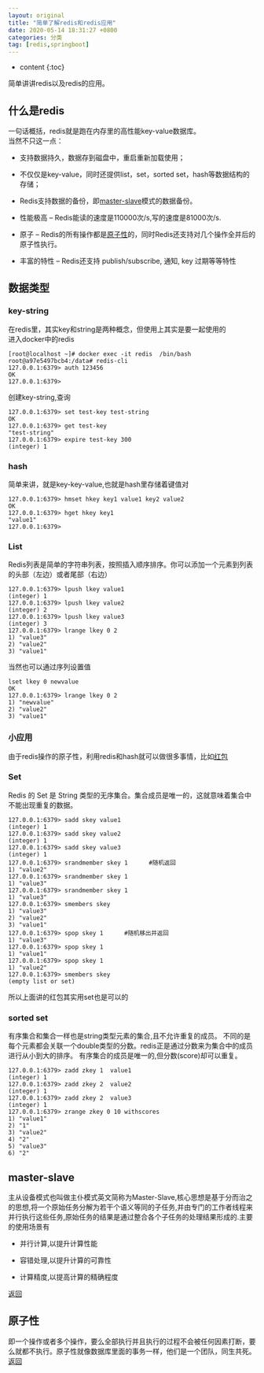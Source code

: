 ```yaml
---
layout: original
title: "简单了解redis和redis应用"
date: 2020-05-14 18:31:27 +0800 
categories: 分类
tag: [redis,springboot]
---
```

* content
{:toc}

简单讲讲redis以及redis的应用。

<!-- more -->
<!-- TOC -->
## 什么是redis 
一句话概括，redis就是跑在内存里的高性能key-value数据库。  
当然不只这一点：
* 支持数据持久，数据存到磁盘中，重启重新加载使用； 
- 不仅仅是key-value，同时还提供list，set，sorted set，hash等数据结构的存储； 
* Redis支持数据的备份，即[master-slave](#master-slave)模式的数据备份。 
- 性能极高 – Redis能读的速度是110000次/s,写的速度是81000次/s.  
* 原子 – Redis的所有操作都是[原子性](#原子性)的，同时Redis还支持对几个操作全并后的原子性执行。 
- 丰富的特性 – Redis还支持 publish/subscribe, 通知, key 过期等等特性


## 数据类型 
### key-string 
在redis里，其实key和string是两种概念，但使用上其实是要一起使用的  
进入docker中的redis    
``` shell
[root@localhost ~]# docker exec -it redis  /bin/bash
root@a97e5497bcb4:/data# redis-cli
127.0.0.1:6379> auth 123456
OK
127.0.0.1:6379> 
```  
创建key-string,查询  
``` shell
127.0.0.1:6379> set test-key test-string
OK
127.0.0.1:6379> get test-key 
"test-string"
127.0.0.1:6379> expire test-key 300
(integer) 1 
```  

### hash
简单来讲，就是key-key-value,也就是hash里存储着键值对   
``` shell
127.0.0.1:6379> hmset hkey key1 value1 key2 value2
OK
127.0.0.1:6379> hget hkey key1
"value1"
127.0.0.1:6379> 
```  

### List 
Redis列表是简单的字符串列表，按照插入顺序排序。你可以添加一个元素到列表的头部（左边）或者尾部（右边） 
``` shell
127.0.0.1:6379> lpush lkey value1
(integer) 1
127.0.0.1:6379> lpush lkey value2
(integer) 2
127.0.0.1:6379> lpush lkey value3
(integer) 3
127.0.0.1:6379> lrange lkey 0 2
1) "value3"
2) "value2"
3) "value1"
``` 
当然也可以通过序列设置值
```shell
lset lkey 0 newvalue
OK
127.0.0.1:6379> lrange lkey 0 2
1) "newvalue"
2) "value2"
3) "value1"
``` 

### 小应用
由于redis操作的原子性，利用redis和hash就可以做很多事情，比如[红包](../../../../2018/07/30/redis-red-packet/)


### Set 
Redis 的 Set 是 String 类型的无序集合。集合成员是唯一的，这就意味着集合中不能出现重复的数据。 
``` shell
127.0.0.1:6379> sadd skey value1 
(integer) 1
127.0.0.1:6379> sadd skey value2
(integer) 1
127.0.0.1:6379> sadd skey value3
(integer) 1
127.0.0.1:6379> srandmember skey 1      #随机返回
1) "value2"
127.0.0.1:6379> srandmember skey 1
1) "value3"
127.0.0.1:6379> srandmember skey 1
1) "value3"
127.0.0.1:6379> smembers skey
1) "value3"
2) "value2"
3) "value1"
127.0.0.1:6379> spop skey 1      #随机移出并返回
1) "value3"
127.0.0.1:6379> spop skey 1
1) "value1"
127.0.0.1:6379> spop skey 1
1) "value2"
127.0.0.1:6379> smembers skey
(empty list or set)
``` 
所以上面讲的红包其实用set也是可以的  

### sorted set 
有序集合和集合一样也是string类型元素的集合,且不允许重复的成员。 
不同的是每个元素都会关联一个double类型的分数。redis正是通过分数来为集合中的成员进行从小到大的排序。 
有序集合的成员是唯一的,但分数(score)却可以重复。 
``` shell
127.0.0.1:6379> zadd zkey 1  value1
(integer) 1
127.0.0.1:6379> zadd zkey 2  value2 
(integer) 1
127.0.0.1:6379> zadd zkey 2  value3 
(integer) 1
127.0.0.1:6379> zrange zkey 0 10 withscores
1) "value1"
2) "1"
3) "value2"
4) "2"
5) "value3"
6) "2"
``` 





## master-slave  
主从设备模式也叫做主仆模式英文简称为Master-Slave,核心思想是基于分而治之的思想,将一个原始任务分解为若干个语义等同的子任务,并由专门的工作者线程来并行执行这些任务,原始任务的结果是通过整合各个子任务的处理结果形成的.主要的使用场景有  
* 并行计算,以提升计算性能  
- 容错处理,以提升计算的可靠性  
* 计算精度,以提高计算的精确程度  

[返回](#什么是redis)

## 原子性 
即一个操作或者多个操作，要么全部执行并且执行的过程不会被任何因素打断，要么就都不执行。原子性就像数据库里面的事务一样，他们是一个团队，同生共死。  
[返回](#什么是redis)
